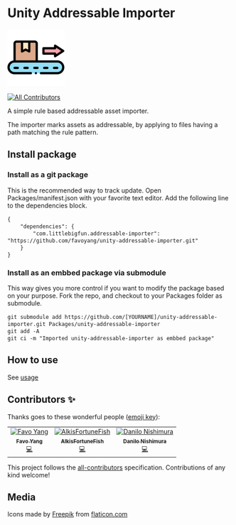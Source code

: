 # Unity Addressable Importer

![Icon](Media/icon-128.png)

[![All Contributors](https://img.shields.io/badge/all_contributors-3-orange.svg?style=flat-square)](#contributors)

A simple rule based addressable asset importer.

The importer marks assets as addressable, by applying to files having a path matching the rule pattern.

## Install package

### Install as a git package

This is the recommended way to track update. Open Packages/manifest.json with your favorite text editor. Add the following line to the dependencies block.

    {
        "dependencies": {
            "com.littlebigfun.addressable-importer": "https://github.com/favoyang/unity-addressable-importer.git"
        }
    }

### Install as an embbed package via submodule

This way gives you more control if you want to modify the package based on your purpose. Fork the repo, and checkout to your Packages folder as submodule.

    git submodule add https://github.com/[YOURNAME]/unity-addressable-importer.git Packages/unity-addressable-importer
    git add -A
    git ci -m "Imported unity-addressable-importer as embbed package"

## How to use

See [usage](./Documentation~/AddressableImporter.md)

## Contributors ✨

Thanks goes to these wonderful people ([emoji key](https://allcontributors.org/docs/en/emoji-key)):

<!-- ALL-CONTRIBUTORS-LIST:START - Do not remove or modify this section -->
<!-- prettier-ignore -->
<table>
  <tr>
    <td align="center"><a href="http://littlebigfun.com"><img src="https://avatars2.githubusercontent.com/u/125390?v=4" width="100px;" alt="Favo Yang"/><br /><sub><b>Favo Yang</b></sub></a><br /><a href="https://github.com/favoyang/unity-addressable-importer/commits?author=favoyang" title="Code">💻</a></td>
    <td align="center"><a href="https://github.com/AlkisFortuneFish"><img src="https://avatars2.githubusercontent.com/u/43749706?v=4" width="100px;" alt="AlkisFortuneFish"/><br /><sub><b>AlkisFortuneFish</b></sub></a><br /><a href="https://github.com/favoyang/unity-addressable-importer/commits?author=AlkisFortuneFish" title="Code">💻</a></td>
    <td align="center"><a href="http://www.insanegames.com.br"><img src="https://avatars0.githubusercontent.com/u/2972924?v=4" width="100px;" alt="Danilo Nishimura"/><br /><sub><b>Danilo Nishimura</b></sub></a><br /><a href="https://github.com/favoyang/unity-addressable-importer/commits?author=danilonishi" title="Code">💻</a></td>
  </tr>
</table>

<!-- ALL-CONTRIBUTORS-LIST:END -->

This project follows the [all-contributors](https://github.com/all-contributors/all-contributors) specification. Contributions of any kind welcome!

## Media

Icons made by [Freepik](https://www.flaticon.com/authors/freepik) from [flaticon.com](http://www.flaticon.com)
